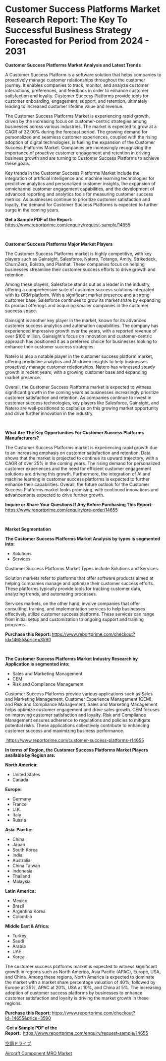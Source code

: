 <p><h1>Customer Success Platforms Market Research Report: The Key To Successful Business Strategy Forecasted for Period from 2024 - 2031</h1></p><p><strong>Customer Success Platforms Market Analysis and Latest Trends</strong></p>
<p><p>A Customer Success Platform is a software solution that helps companies to proactively manage customer relationships throughout the customer journey. It enables companies to track, monitor, and analyze customer interactions, preferences, and feedback in order to enhance customer satisfaction and loyalty. Customer Success Platforms provide tools for customer onboarding, engagement, support, and retention, ultimately leading to increased customer lifetime value and revenue.</p><p>The Customer Success Platforms Market is experiencing rapid growth, driven by the increasing focus on customer-centric strategies among businesses across various industries. The market is expected to grow at a CAGR of 32.00% during the forecast period. The growing demand for personalized and seamless customer experiences, coupled with the rising adoption of digital technologies, is fueling the expansion of the Customer Success Platforms Market. Companies are increasingly recognizing the importance of proactive customer engagement and retention in driving business growth and are turning to Customer Success Platforms to achieve these goals.</p><p>Key trends in the Customer Success Platforms Market include the integration of artificial intelligence and machine learning technologies for predictive analytics and personalized customer insights, the expansion of omnichannel customer engagement capabilities, and the development of advanced reporting and analytics tools for measuring customer success metrics. As businesses continue to prioritize customer satisfaction and loyalty, the demand for Customer Success Platforms is expected to further surge in the coming years.</p></p>
<p><strong>Get a Sample PDF of the Report:&nbsp;</strong> <a href="https://www.reportprime.com/enquiry/request-sample/14655">https://www.reportprime.com/enquiry/request-sample/14655</a></p>
<p>&nbsp;</p>
<p><strong>Customer Success Platforms Major Market Players</strong></p>
<p><p>The Customer Success Platforms market is highly competitive, with key players such as Gainsight, Salesforce, Natero, Totango, Amity, Strikedeck, ChurnZero, Bolstra, and Planhat. These companies focus on helping businesses streamline their customer success efforts to drive growth and retention.</p><p>Among these players, Salesforce stands out as a leader in the industry, offering a comprehensive suite of customer success solutions integrated with its CRM platform. With a significant market presence and a strong customer base, Salesforce continues to grow its market share by expanding its product offerings and acquiring smaller companies in the customer success space.</p><p>Gainsight is another key player in the market, known for its advanced customer success analytics and automation capabilities. The company has experienced impressive growth over the years, with a reported revenue of over $100 million. Gainsight's focus on innovation and customer-centric approach has positioned it as a preferred choice for businesses looking to enhance their customer success strategies.</p><p>Natero is also a notable player in the customer success platform market, offering predictive analytics and AI-driven insights to help businesses proactively manage customer relationships. Natero has witnessed steady growth in recent years, with a growing customer base and expanding market presence.</p><p>Overall, the Customer Success Platforms market is expected to witness significant growth in the coming years as businesses increasingly prioritize customer satisfaction and retention. As companies continue to invest in customer success technologies, key players like Salesforce, Gainsight, and Natero are well-positioned to capitalize on this growing market opportunity and drive further innovation in the industry.</p></p>
<p>&nbsp;</p>
<p><strong>What Are The Key Opportunities For Customer Success Platforms Manufacturers?</strong></p>
<p><p>The Customer Success Platforms market is experiencing rapid growth due to an increasing emphasis on customer satisfaction and retention. Data shows that the market is projected to continue its upward trajectory, with a CAGR of over 25% in the coming years. The rising demand for personalized customer experiences and the need for efficient customer engagement solutions are driving this growth. Furthermore, the integration of AI and machine learning in customer success platforms is expected to further enhance their capabilities. Overall, the future outlook for the Customer Success Platforms market looks promising, with continued innovations and advancements expected to drive further growth.</p></p>
<p><strong>Inquire or Share Your Questions If Any Before Purchasing This Report:</strong> <a href="https://www.reportprime.com/enquiry/pre-order/14655">https://www.reportprime.com/enquiry/pre-order/14655</a></p>
<p>&nbsp;</p>
<p><strong>Market Segmentation</strong></p>
<p><strong>The Customer Success Platforms Market Analysis by types is segmented into:</strong></p>
<p><ul><li>Solutions</li><li>Services</li></ul></p>
<p><p>Customer Success Platforms Market Types include Solutions and Services. </p><p>Solution markets refer to platforms that offer software products aimed at helping companies manage and optimize their customer success efforts. These platforms typically provide tools for tracking customer data, analyzing trends, and automating processes. </p><p>Services markets, on the other hand, involve companies that offer consulting, training, and implementation services to help businesses effectively utilize customer success platforms. These services can range from initial setup and customization to ongoing support and training programs.</p></p>
<p><strong>Purchase this Report:&nbsp;</strong><a href="https://www.reportprime.com/checkout?id=14655&price=3590">https://www.reportprime.com/checkout?id=14655&price=3590</a></p>
<p>&nbsp;</p>
<p><strong>The Customer Success Platforms Market Industry Research by Application is segmented into:</strong></p>
<p><ul><li>Sales and Marketing Management</li><li>CEM</li><li>Risk and Compliance Management</li></ul></p>
<p><p>Customer Success Platforms provide various applications such as Sales and Marketing Management, Customer Experience Management (CEM), and Risk and Compliance Management. Sales and Marketing Management helps optimize customer engagement and drive sales growth. CEM focuses on improving customer satisfaction and loyalty. Risk and Compliance Management ensures adherence to regulations and policies to mitigate potential risks. These applications collectively contribute to enhancing customer success and maximizing business performance.</p></p>
<p><a href="https://www.reportprime.com/customer-success-platforms-r14655">&nbsp;https://www.reportprime.com/customer-success-platforms-r14655</a></p>
<p><strong>In terms of Region, the Customer Success Platforms Market Players available by Region are:</strong></p>
<p>
    <p> <strong> North America: </strong>
        <ul>
            <li>United States</li>
            <li>Canada</li>
        </ul>
        </p> 
    <p> <strong> Europe: </strong>
        <ul>
            <li>Germany</li>
            <li>France</li>
            <li>U.K.</li>
            <li>Italy</li>
            <li>Russia</li>
        </ul>
        </p> 
    <p> <strong> Asia-Pacific: </strong>
        <ul>
            <li>China</li>
            <li>Japan</li>
            <li>South Korea</li>
            <li>India</li>
            <li>Australia</li>
            <li>China Taiwan</li>
            <li>Indonesia</li>
            <li>Thailand</li>
            <li>Malaysia</li>
        </ul>
        </p> 
    <p> <strong> Latin America: </strong>
        <ul>
            <li>Mexico</li>
            <li>Brazil</li>
            <li>Argentina Korea</li>
            <li>Colombia</li>
        </ul>
        </p> 
    <p> <strong> Middle East & Africa: </strong>
        <ul>
            <li>Turkey</li>
            <li>Saudi</li>
            <li>Arabia</li>
            <li>UAE</li>
            <li>Korea</li>
        </ul>
    </p>
    </p>
<p><p>The customer success platforms market is expected to witness significant growth in regions such as North America, Asia Pacific (APAC), Europe, USA, and China. Among these regions, North America is expected to dominate the market with a market share percentage valuation of 40%, followed by Europe at 25%, APAC at 20%, USA at 10%, and China at 5%. The increasing adoption of customer success platforms by businesses to enhance customer satisfaction and loyalty is driving the market growth in these regions.</p></p>
<p><strong>Purchase this Report: </strong><a href="https://www.reportprime.com/checkout?id=14655&price=3590">https://www.reportprime.com/checkout?id=14655&price=3590</a></p>
<p>&nbsp;<strong>Get a Sample PDF of the Report:&nbsp;&nbsp;</strong><a href="https://www.reportprime.com/enquiry/request-sample/14655">https://www.reportprime.com/enquiry/request-sample/14655</a></p>
<p><strong></strong></p>
<p><p><a href="https://github.com/Sophiaard2003/Market-Research-Report-List-1/blob/main/212455725512.md">空調ドライブ</a></p><p><a href="https://github.com/brenzgnarento/Market-Research-Report-List-2/blob/main/aircraft-component-mro-market.md">Aircraft Component MRO Market</a></p></p>